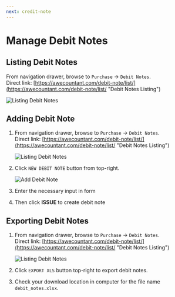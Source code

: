 ```yaml
---
next: credit-note
---
```


# Manage Debit Notes

## Listing Debit Notes 
From navigation drawer, browse to `Purchase` → `Debit Notes`.  
Direct link: [https://awecountant.com/debit-note/list/](https://awecountant.com/debit-note/list/ "Debit Notes Listing")

   ![Listing Debit Notes](~@assets/img/guide/debit_note_listing.jpg)

## Adding Debit Note
1. From navigation drawer, browse to `Purchase` → `Debit Notes`.  
Direct link: [https://awecountant.com/debit-note/list/](https://awecountant.com/debit-note/list/ "Debit Notes Listing")
	
	![Listing Debit Notes](~@assets/img/guide/debit_note_listing.jpg)

2. Click `NEW DEBIT NOTE` button from top-right.

	![Add Debit Note](~@assets/img/guide/debit_note_create_form.jpg)

2. Enter the necessary input in form

3. Then click **ISSUE** to create debit note


## Exporting Debit Notes
1. From navigation drawer, browse to `Purchase` → `Debit Notes`.  
Direct link: [https://awecountant.com/debit-note/list/](https://awecountant.com/debit-note/list/ "Debit Notes Listing")
	
	![Listing Debit Notes](~@assets/img/guide/debit_note_listing.jpg)

2. Click `EXPORT XLS` button top-right to export debit notes.

3. Check your download location in computer for the file name `debit_notes.xlsx`.
